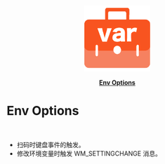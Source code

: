 <p align="center">
    <img width="150px" height="150px" src='./icon256.png' alt="">
</p>
<p align="center">
    <a href="https://github.com/Zhiqiang-Wu/env-options" style="font-weight: bold">Env Options</a>
</p>


# Env Options

<br/>

- 扫码时键盘事件的触发。
- 修改环境变量时触发 WM_SETTINGCHANGE 消息。
